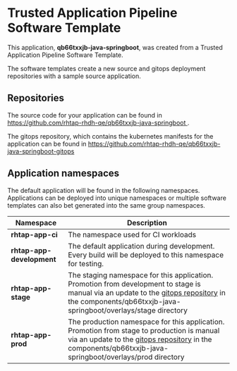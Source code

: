 # Trusted Application Pipeline Software Template

This application, **qb66txxjb-java-springboot**, was created from a Trusted Application Pipeline Software Template.

The software templates create a new source and gitops deployment repositories with a sample source application. 

## Repositories

The source code for your application can be found in [https://github.com/rhtap-rhdh-qe/qb66txxjb-java-springboot ](https://github.com/rhtap-rhdh-qe/qb66txxjb-java-springboot ).
 
The gitops repository, which contains the kubernetes manifests for the application can be found in 
[https://github.com/rhtap-rhdh-qe/qb66txxjb-java-springboot-gitops ](https://github.com/rhtap-rhdh-qe/qb66txxjb-java-springboot-gitops ) 

## Application namespaces 

The default application will be found in the following namespaces. Applications can be deployed into unique namespaces or multiple software templates can also bet generated into the same group namespaces.  

|  Namespace   |  Description   |  
| -------- | -------- |
| **rhtap-app-ci** | The namespace used for CI workloads |
| **rhtap-app-development** | The default application during development. Every build will be deployed to this namespace for testing. |
| **rhtap-app-stage** | The staging namespace for this application. Promotion from development to stage is manual via an update to the [gitops repository](https://github.com/rhtap-rhdh-qe/qb66txxjb-java-springboot-gitops ) in the components/qb66txxjb-java-springboot/overlays/stage directory |
| **rhtap-app-prod** | The production namespace for this application. Promotion from stage to production is manual via an update to the [gitops repository](https://github.com/rhtap-rhdh-qe/qb66txxjb-java-springboot-gitops ) in the components/qb66txxjb-java-springboot/overlays/prod directory |